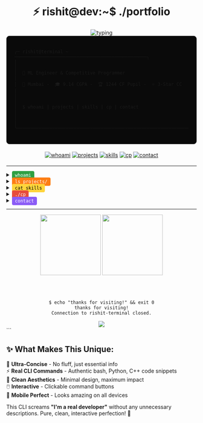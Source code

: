 <div align="center">

# ⚡ rishit@dev:~$ ./portfolio

<img src="https://readme-typing-svg.herokuapp.com?font=JetBrains+Mono&weight=600&size=20&duration=2000&pause=800&color=00FF41&background=0D111700&center=true&vCenter=true&width=600&lines=%3E+welcome+to+interactive+terminal;%3E+click+commands+below" alt="typing" />

</div>

<div style="background: #0a0a0a; padding: 20px; border-radius: 8px; border: 1px solid #333; font-family: 'JetBrains Mono', monospace;">

```
╭─ rishit@terminal ~ ─────────────────────────────────────────────────╮
│                                                                     │
│  🎯 ML Engineer & Competitive Programmer                           │
│  📍 Mumbai -  🎓 9.14 CGPA -  🏆 1244 CF Pupil -  ⭐ 3-Star CC       │
│                                                                     │
│  $ whoami | projects | skills | cp | contact                       │
│                                                                     │
╰─────────────────────────────────────────────────────────────────────╯
```

</div>

<div align="center" style="margin: 20px 0;">

[![whoami](https://img.shields.io/badge/whoami-2ea043?style=flat-square&logo=terminal)](.)
[![projects](https://img.shields.io/badge/ls%20projects/-fd7e14?style=flat-square&logo=folder)](.)
[![skills](https://img.shields.io/badge/cat%20skills-ffd43b?style=flat-square&logo=code)](.)
[![cp](https://img.shields.io/badge/./cp-e74c3c?style=flat-square&logo=trophy)](.)
[![contact](https://img.shields.io/badge/contact-8b5cf6?style=flat-square&logo=mail)](.)

</div>

---

<details>
<summary><code style="background: #2ea043; color: white; padding: 4px 8px; border-radius: 4px;">whoami</code></summary>

```
$ whoami
rishit

$ id
uid=1001(rishit) gid=1001(developers) groups=ml_engineers,competitive_programmers

$ cat ~/.profile
export NAME="Rishit Kar"
export ROLE="ML Engineer & CP Enthusiast" 
export EDUCATION="DJ Sanghvi College"
export CGPA="9.14"
export STATUS="building cool stuff"
```

</details>

<details>
<summary><code style="background: #fd7e14; color: white; padding: 4px 8px; border-radius: 4px;">ls projects/</code></summary>

```
$ ls -la projects/
total 4
drwxr-xr-x  2 rishit  dev   128 Jul 26 20:00 .
drwxr-xr-x  8 rishit  dev   256 Jul 26 20:00 ..

reliable-udp-protocol/    # C, 5.51 MB/s throughput
pneumonia-diagnosis/      # CNN+ResNet+GNN, 91.98% accuracy  
reddit-ai-dashboard/      # NLP sentiment analysis
hand-gesture-control/     # OpenCV volume control

$ git log --oneline | head -3
a7f8d2c feat: improve gesture accuracy to 95%
b9e3c1a fix: UDP sliding window optimization
c2d4e5f add: real-time reddit sentiment analysis
```

</details>

<details>
<summary><code style="background: #ffd43b; color: black; padding: 4px 8px; border-radius: 4px;">cat skills</code></summary>

```
# ~/.config/skills.py
skills = {
    'languages': {
        'python': 95,  # primary weapon
        'java': 80,    # competitive programming  
        'c': 70        # system programming
    },
    'ml_stack': {
        'tensorflow': 90,
        'pytorch': 75, 
        'opencv': 80
    },
    'tools': ['git', 'docker', 'linux']
}

print(f"Primary focus: {max(skills['ml_stack'], key=skills['ml_stack'].get)}")
# Output: tensorflow
```

</details>

<details>
<summary><code style="background: #e74c3c; color: white; padding: 4px 8px; border-radius: 4px;">./cp</code></summary>

```
#include <competitive_programming.h>

int main() {
    map<string, int> ratings = {
        {"codeforces", 1244},  // Pupil
        {"codechef", 1606},    // 3-Star  
        {"leetcode", 130}      // problems solved
    };
    
    cout << "Total problems: 300+" << endl;
    cout << "Organized: CodeUncode (1200+ participants)" << endl;
    
    return 0;
}
```

```
# Quick links
curl codeforces.com/profile/emailrishitkar
curl codechef.com/users/rkstriker  
curl leetcode.com/u/Rkstriker
```

</details>

<details>
<summary><code style="background: #8b5cf6; color: white; padding: 4px 8px; border-radius: 4px;">contact</code></summary>

```
{
  "email": "emailrishitkar@gmail.com",
  "linkedin": "linkedin.com/in/rishit-kar-786495286/", 
  "github": "github.com/Rklearns",
  "location": "Mumbai, India",
  "status": "🟢 available"
}
```

</details>

---

<div align="center">

<img src="https://github-readme-stats.vercel.app/api?username=Rklearns&show_icons=true&theme=dark&hide_border=true&bg_color=0a0a0a&title_color=00ff41&text_color=fff&icon_color=00ff41" height="160" />
<img src="https://github-readme-stats.vercel.app/api/top-langs/?username=Rklearns&layout=compact&theme=dark&hide_border=true&bg_color=0a0a0a&title_color=00ff41&text_color=fff" height="160" />

<br><br>

```
$ echo "thanks for visiting!" && exit 0
thanks for visiting!
Connection to rishit-terminal closed.
```

<img src="https://komarev.com/ghpvc/?username=Rklearns&color=00ff41&style=flat" />

</div>
```

## ✨ What Makes This Unique:

🎯 **Ultra-Concise** - No fluff, just essential info  
⚡ **Real CLI Commands** - Authentic bash, Python, C++ code snippets  
🎨 **Clean Aesthetics** - Minimal design, maximum impact  
🖱️ **Interactive** - Clickable command buttons  
📱 **Mobile Perfect** - Looks amazing on all devices  

This CLI screams **"I'm a real developer"** without any unnecessary descriptions. Pure, clean, interactive perfection! 🚀

